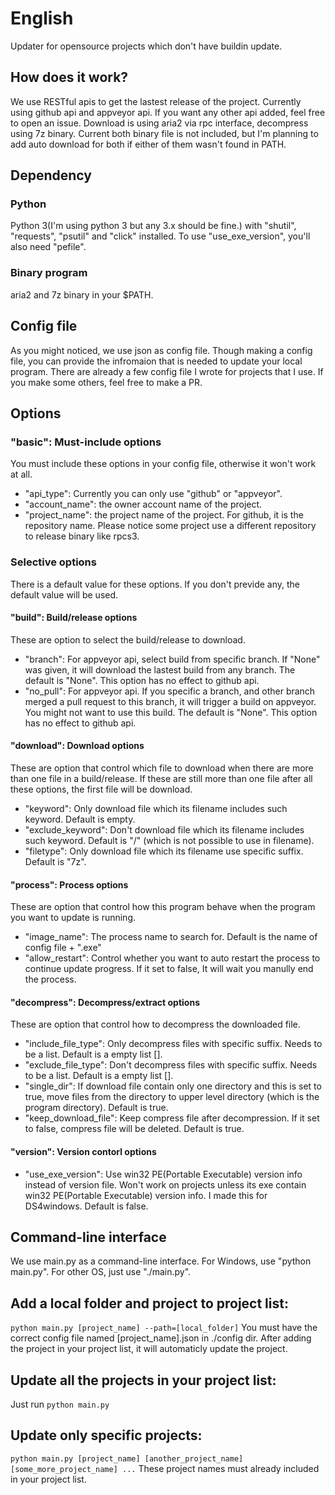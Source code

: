 # English
Updater for opensource projects which don't have buildin update.
## How does it work?
We use RESTful apis to get the lastest release of the project.
Currently using github api and appveyor api. If you want any other api added, feel free to open an issue.
Download is using aria2 via rpc interface, decompress using 7z binary. Current both binary file is not included, but I'm planning to add auto download for both if either of them wasn't found in PATH.
## Dependency
### Python
Python 3(I'm using python 3 but any 3.x should be fine.) with "shutil", "requests", "psutil" and "click" installed. To use "use_exe_version", you'll also need "pefile".
### Binary program
aria2 and 7z binary in your $PATH.
## Config file
As you might noticed, we use json as config file. Though making a config file, you can provide the infromaion that is needed to update your local program.
There are already a few config file I wrote for projects that I use. If you make some others, feel free to make a PR.
## Options
### "basic": Must-include options 
You must include these options in your config file, otherwise it won't work at all.
* "api_type": Currently you can only use "github" or "appveyor".
* "account_name": the owner account name of the project.
* "project_name": the project name of the project. For github, it is the repository name. Please notice some project use a different repository to release binary like rpcs3.
### Selective options
There is a default value for these options. If you don't previde any, the default value will be used.
#### "build": Build/release options
These are option to select the build/release to download. 
* "branch": For appveyor api, select build from specific branch. If "None" was given, it will download the lastest build from any branch. The default is "None". This option has no effect to github api.
* "no_pull": For appveyor api. If you specific a branch, and other branch merged a pull request to this branch, it will trigger a build on appveyor. You might not want to use this build. The default is "None". This option has no effect to github api.
#### "download": Download options
These are option that control which file to download when there are more than one file in a build/release. If these are still more than one file after all these options, the first file will be download.
* "keyword": Only download file which its filename includes such keyword. Default is empty.
* "exclude_keyword": Don't download file which its filename includes such keyword. Default is "/" (which is not possible to use in filename).
* "filetype": Only download file which its filename use specific suffix. Default is "7z".
#### "process": Process options
These are option that control how this program behave when the program you want to update is running.
* "image_name": The process name to search for. Default is the name of config file + ".exe"
* "allow_restart": Control whether you want to auto restart the process to continue update progress. If it set to false, It will wait you manully end the process.
#### "decompress": Decompress/extract options
These are option that control how to decompress the downloaded file.
* "include_file_type": Only decompress files with specific suffix. Needs to be a list. Default is a empty list [].
* "exclude_file_type": Don't decompress files with specific suffix. Needs to be a list. Default is a empty list [].
* "single_dir": If download file contain only one directory and this is set to true, move files from the directory to upper level directory (which is the program directory). Default is true.
* "keep_download_file": Keep compress file after decompression. If it set to false, compress file will be deleted. Default is true.
#### "version": Version contorl options
* "use_exe_version": Use win32 PE(Portable Executable) version info instead of version file. Won't work on projects unless its exe contain win32 PE(Portable Executable) version info. I made this for DS4windows. Default is false.
## Command-line interface
We use main.py as a command-line interface. For Windows, use "python main.py". For other OS, just use "./main.py".
## Add a local folder and project to project list:
`python main.py [project_name] --path=[local_folder]`
You must have the correct config file named [project_name].json in ./config dir.
After adding the project in your project list, it will automaticly update the project.
## Update all the projects in your project list:
Just run
`python main.py`
## Update only specific projects:
`python main.py [project_name] [another_project_name] [some_more_project_name] ...`
These project names must already included in your project list.



